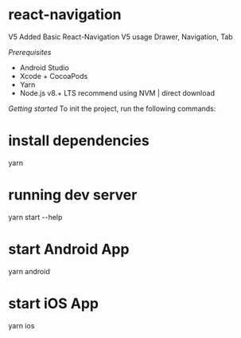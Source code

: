 # react-navigation
V5
Added Basic React-Navigation V5 usage
Drawer, Navigation, Tab

*Prerequisites*

- Android Studio
- Xcode + CocoaPods
- Yarn
- Node.js v8.+ LTS recommend using NVM | direct download

*Getting started*
To init the project, run the following commands:

# install dependencies
yarn

# running dev server
yarn start --help

# start Android App 
yarn android

# start iOS App
yarn ios
